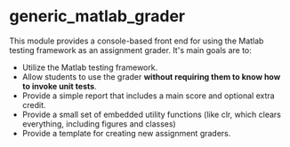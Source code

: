 # generic_matlab_grader
This module provides a console-based front end for using the Matlab testing framework as an assignment grader.  It's main goals are to:

*  Utilize the Matlab testing framework.
*  Allow students to use the grader **without requiring them to know how to invoke unit tests**.
*  Provide a simple report that includes a main score and optional extra credit.
*  Provide a small set of embedded utility functions (like clr, which clears everything, including figures and classes)
*  Provide a template for creating new assignment graders.
